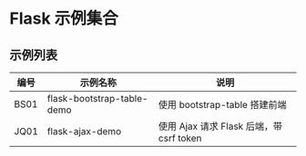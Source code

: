 # Flask 示例集合

## 示例列表

| 编号 | 示例名称                   | 说明                                     |
| ---- | -------------------------- | ---------------------------------------- |
| BS01 | flask-bootstrap-table-demo | 使用 bootstrap-table 搭建前端            |
| JQ01 | flask-ajax-demo            | 使用 Ajax 请求 Flask 后端，带 csrf token |
